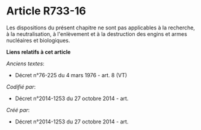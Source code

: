 # Article R733-16

Les dispositions du présent chapitre ne sont pas applicables à la recherche, à la neutralisation, à l'enlèvement et à la
destruction des engins et armes nucléaires et biologiques.

**Liens relatifs à cet article**

_Anciens textes_:

  - Décret n°76-225 du 4 mars 1976 - art. 8 (VT)

_Codifié par_:

  - Décret n°2014-1253 du 27 octobre 2014 - art.

_Créé par_:

  - Décret n°2014-1253 du 27 octobre 2014 - art.
